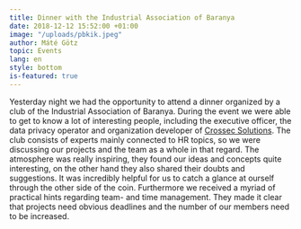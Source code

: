 ```yaml
---
title: Dinner with the Industrial Association of Baranya
date: 2018-12-12 15:52:00 +01:00
image: "/uploads/pbkik.jpeg"
author: Máté Götz
topic: Events
lang: en
style: bottom
is-featured: true
---
```


Yesterday night we had the opportunity to attend a dinner organized by a club of the Industrial Association of Baranya. During the event we were able to get to know a lot of interesting people, including the executive officer, the data privacy operator and organization developer of [Crossec Solutions](https://crosssec.com). The club consists of experts mainly connected to HR topics, so we were discussing our projects and the team as a whole in that regard. The atmosphere was really inspiring, they found our ideas and concepts quite interesting, on the other hand they also shared their doubts and suggestions. It was incredibly helpful for us to catch a glance at ourself through the other side of the coin. Furthermore we received a myriad of practical hints regarding team- and time management. They made it clear that projects need obvious deadlines and the number of our members need to be increased. 